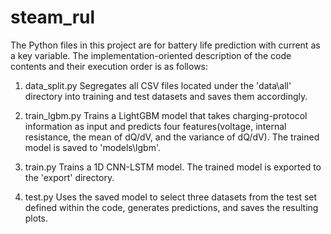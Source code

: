 # steam_rul
The Python files in this project are for battery life prediction with current as a key variable.
The implementation-oriented description of the code contents and their execution order is as follows:

1. data_split.py
Segregates all CSV files located under the 'data\all' directory into training and test datasets and saves them accordingly.

2. train_lgbm.py
Trains a LightGBM model that takes charging-protocol information as input and predicts four features(voltage, internal resistance, the mean of dQ/dV, and the variance of dQ/dV).
The trained model is saved to 'models\lgbm'.

3. train.py
Trains a 1D CNN-LSTM model. The trained model is exported to the 'export' directory.

4. test.py
Uses the saved model to select three datasets from the test set defined within the code, generates predictions, and saves the resulting plots.
